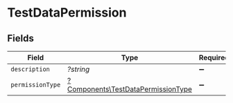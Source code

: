 # TestDataPermission


## Fields

| Field                                                                                   | Type                                                                                    | Required                                                                                | Description                                                                             |
| --------------------------------------------------------------------------------------- | --------------------------------------------------------------------------------------- | --------------------------------------------------------------------------------------- | --------------------------------------------------------------------------------------- |
| `description`                                                                           | *?string*                                                                               | :heavy_minus_sign:                                                                      | N/A                                                                                     |
| `permissionType`                                                                        | [?Components\TestDataPermissionType](../../Models/Components/TestDataPermissionType.md) | :heavy_minus_sign:                                                                      | N/A                                                                                     |